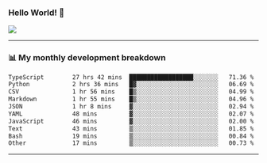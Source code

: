 ### Hello World! 👋

<a>
  <img align="center" src="https://github-readme-stats.vercel.app/api?username=megatunger&count_private=true&include_all_commits=true&bg_color=30,56CCF2,2F80ED&title_color=fff&text_color=fff" />
</a>

------
### 📊 My monthly development breakdown

<!--START_SECTION:waka-->

```txt
TypeScript        27 hrs 42 mins  ██████████████████░░░░░░░   71.36 %
Python            2 hrs 36 mins   █▓░░░░░░░░░░░░░░░░░░░░░░░   06.69 %
CSV               1 hr 56 mins    █▒░░░░░░░░░░░░░░░░░░░░░░░   04.99 %
Markdown          1 hr 55 mins    █▒░░░░░░░░░░░░░░░░░░░░░░░   04.96 %
JSON              1 hr 8 mins     ▓░░░░░░░░░░░░░░░░░░░░░░░░   02.94 %
YAML              48 mins         ▓░░░░░░░░░░░░░░░░░░░░░░░░   02.07 %
JavaScript        46 mins         ▓░░░░░░░░░░░░░░░░░░░░░░░░   02.00 %
Text              43 mins         ▒░░░░░░░░░░░░░░░░░░░░░░░░   01.85 %
Bash              19 mins         ▒░░░░░░░░░░░░░░░░░░░░░░░░   00.84 %
Other             17 mins         ▒░░░░░░░░░░░░░░░░░░░░░░░░   00.73 %
```

<!--END_SECTION:waka-->

------
